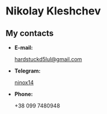 # Nikolay Kleshchev
## My contacts

* **E-mail:**

    hardstuckd5lul@gmail.com
* **Telegram:**

    [ninox14](https://t.me/ninox14)
* **Phone:**

    +38 099 7480948